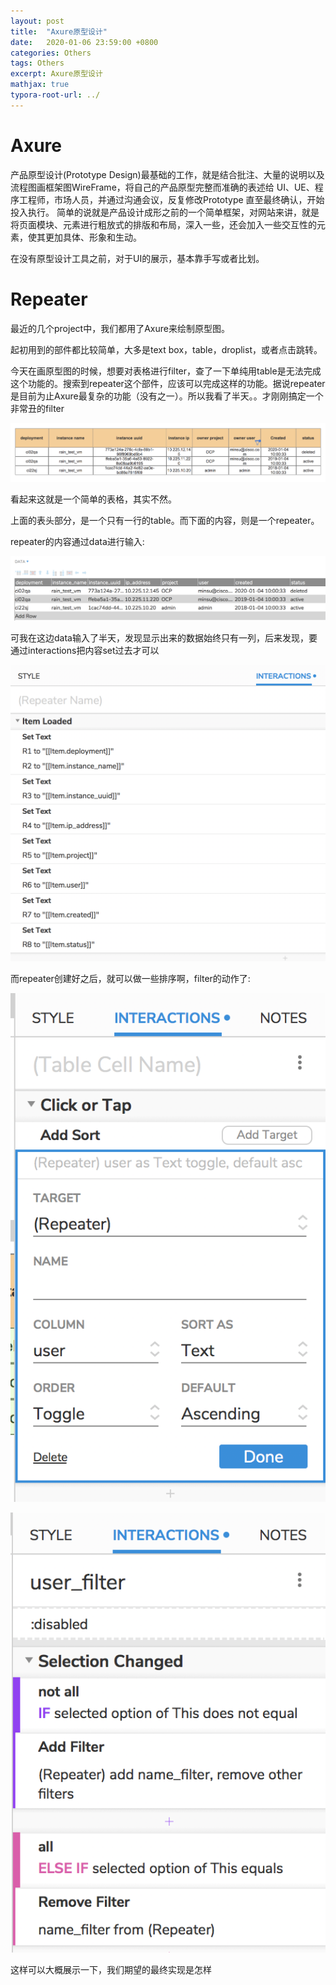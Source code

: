 ```yaml
---
layout: post
title:  "Axure原型设计"
date:   2020-01-06 23:59:00 +0800
categories: Others
tags: Others
excerpt: Axure原型设计
mathjax: true
typora-root-url: ../
---
```


# Axure

产品原型设计(Prototype Design)最基础的工作，就是结合批注、大量的说明以及流程图画框架图WireFrame，将自己的产品原型完整而准确的表述给 UI、UE、程序工程师，市场人员，并通过沟通会议，反复修改Prototype 直至最终确认，开始投入执行。
简单的说就是产品设计成形之前的一个简单框架，对网站来讲，就是将页面模块、元素进行粗放式的排版和布局，深入一些，还会加入一些交互性的元素，使其更加具体、形象和生动。  

在没有原型设计工具之前，对于UI的展示，基本靠手写或者比划。

#  Repeater

最近的几个project中，我们都用了Axure来绘制原型图。

起初用到的部件都比较简单，大多是text box，table，droplist，或者点击跳转。

今天在画原型图的时候，想要对表格进行filter，查了一下单纯用table是无法完成这个功能的。搜索到repeater这个部件，应该可以完成这样的功能。据说repeater是目前为止Axure最复杂的功能（没有之一）。所以我看了半天。。才刚刚搞定一个非常丑的filter

![image-20200106215022943](/assets/images/image-20200106215022943.png)

看起来这就是一个简单的表格，其实不然。

上面的表头部分，是一个只有一行的table。而下面的内容，则是一个repeater。

repeater的内容通过data进行输入:

![image-20200106215226522](/assets/images/image-20200106215226522.png)

可我在这边data输入了半天，发现显示出来的数据始终只有一列，后来发现，要通过interactions把内容set过去才可以

![image-20200106215933207](/assets/images/image-20200106215933207.png)

而repeater创建好之后，就可以做一些排序啊，filter的动作了:

![image-20200106220058468](/assets/images/image-20200106220058468.png)

![image-20200106220136374](/assets/images/image-20200106220136374.png)

这样可以大概展示一下，我们期望的最终实现是怎样